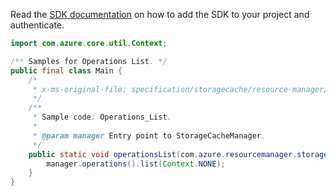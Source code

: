 Read the [SDK documentation](https://github.com/Azure/azure-sdk-for-java/blob/azure-resourcemanager-storagecache_1.0.0-beta.5/sdk/storagecache/azure-resourcemanager-storagecache/README.md) on how to add the SDK to your project and authenticate.

```java
import com.azure.core.util.Context;

/** Samples for Operations List. */
public final class Main {
    /*
     * x-ms-original-file: specification/storagecache/resource-manager/Microsoft.StorageCache/stable/2022-01-01/examples/Operations_List.json
     */
    /**
     * Sample code: Operations_List.
     *
     * @param manager Entry point to StorageCacheManager.
     */
    public static void operationsList(com.azure.resourcemanager.storagecache.StorageCacheManager manager) {
        manager.operations().list(Context.NONE);
    }
}
```
